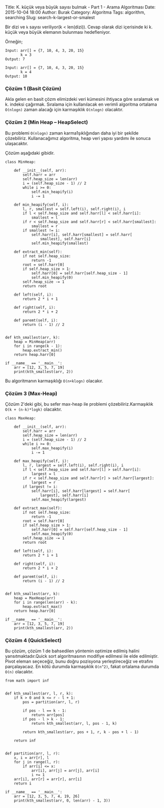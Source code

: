 Title: K. küçük veya büyük sayısı bulmak - Part 1 - Arama Algoritması
Date: 2015-10-04 18:00
Author: Burak
Category: Algoritma
Tags: algorithm, searching
Slug: search-k-largest-or-smalest

Bir dizi ve `k` sayısı veriliyor(k < len(dizi)). Cevap olarak dizi içerisinde ki k. küçük veya büyük elemanın bulunması hedefleniyor.

Örneğin;

```
Input: arr[] = {7, 10, 4, 3, 20, 15}
       k = 3
Output: 7

Input: arr[] = {7, 10, 4, 3, 20, 15}
       k = 4
Output: 10
```

### Çözüm 1 (Basit Çözüm)
Akla gelen en basit çözm elimizdeki veri kümesini ihtiyaca göre sıralamak ve k. indeksi çağırmak. Sıralama için kullanılacak en verimli algoritma ortalama `O(nlogn)` zaman alacağı için karmaşıklık `O(nlogn)` olacaktır.

### Çözüm 2 (Min Heap – HeapSelect)
Bu problemi `O(nlogn)` zaman karma1şıklığından daha iyi bir şekilde çözebiliriz. Kullanacağımız algoritma, heap veri yapısı yardımı ile sonuca ulaşacaktır.

Çözüm aşağıdaki gibidir.

```
class MinHeap:

    def __init__(self, arr):
        self.harr = arr
        self.heap_size = len(arr)
        i = (self.heap_size - 1) // 2
        while i >= 0:
            self.min_heapify(i)
            i -= 1

    def min_heapify(self, i):
        l, r, smallest = self.left(i), self.right(i), i
        if l < self.heap_size and self.harr[l] < self.harr[i]:
            smallest = l
        if r < self.heap_size and self.harr[r] < self.harr[smallest]:
            smallest = r
        if smallest != i:
            self.harr[i], self.harr[smallest] = self.harr[
                smallest], self.harr[i]
            self.min_heapify(smallest)

    def extract_min(self):
        if not self.heap_size:
            return -1
        root = self.harr[0]
        if self.heap_size > 1:
            self.harr[0] = self.harr[self.heap_size - 1]
            self.min_heapify(0)
        self.heap_size -= 1
        return root

    def left(self, i):
        return 2 * i + 1

    def right(self, i):
        return 2 * i + 2

    def paremt(self, i):
        return (i - 1) // 2


def kth_smallest(arr, k):
    heap = MinHeap(arr)
    for i in range(k - 1):
        heap.extract_min()
    return heap.harr[0]

if __name__ == '__main__':
    arr = [12, 3, 5, 7, 19]
    print(kth_smallest(arr, 2))
```
Bu algoritmanın karmaşıklığı `O(n+klogn)` olacakır.

### Çözüm 3 (Max-Heap)
Çözüm 2'deki gibi, bu sefer max-heap ile problemi çözebiliriz.Karmaşıklık `O(k + (n-k)*logk)` olacaktır.
```
class MaxHeap:

    def __init__(self, arr):
        self.harr = arr
        self.heap_size = len(arr)
        i = (self.heap_size - 1) // 2
        while i >= 0:
            self.max_heapify(i)
            i -= 1

    def max_heapify(self, i):
        l, r, largest = self.left(i), self.right(i), i
        if l < self.heap_size and self.harr[l] > self.harr[i]:
            largest = l
        if r < self.heap_size and self.harr[r] > self.harr[largest]:
            largest = r
        if largest != i:
            self.harr[i], self.harr[largest] = self.harr[
                largest], self.harr[i]
            self.max_heapify(largest)

    def extract_max(self):
        if not self.heap_size:
            return -1
        root = self.harr[0]
        if self.heap_size > 1:
            self.harr[0] = self.harr[self.heap_size - 1]
            self.max_heapify(0)
        self.heap_size -= 1
        return root

    def left(self, i):
        return 2 * i + 1

    def right(self, i):
        return 2 * i + 2

    def paremt(self, i):
        return (i - 1) // 2


def kth_smallest(arr, k):
    heap = MaxHeap(arr)
    for i in range(len(arr) - k):
        heap.extract_max()
    return heap.harr[0]

if __name__ == '__main__':
    arr = [12, 3, 5, 7, 19]
    print(kth_smallest(arr, 2))
```
### Çözüm 4 (QuickSelect)
Bu çözüm, çözüm 1 de bahsedilen yöntemin optimize edilmiş halini yansıtmaktadır.Quick sort algoritmasının modifiye edilmesi ile elde edilmiştir. Pivot eleman seçeceğiz, bunu doğru pozisyona yerleştireceğiz ve etrafını parçalayacaız. En kötü durumda karmaşıklık `O(n^2)`, fakat ortalama durumda `O(n)` olacaktır.

```
from math import inf


def kth_smallest(arr, l, r, k):
    if k > 0 and k <= r - l + 1:
        pos = partition(arr, l, r)

        if pos - l == k - 1:
            return arr[pos]
        if pos - l > k - 1:
            return kth_smallest(arr, l, pos - 1, k)

        return kth_smallest(arr, pos + 1, r, k - pos + l - 1)

    return inf


def partition(arr, l, r):
    x, i = arr[r], l
    for j in range(l, r):
        if arr[i] <= x:
            arr[i], arr[j] = arr[j], arr[i]
            i += 1
    arr[i], arr[r] = arr[r], arr[i]
    return i

if __name__ == '__main__':
    arr = [12, 3, 5, 7, 4, 19, 26]
    print(kth_smallest(arr, 0, len(arr) - 1, 3))
```
